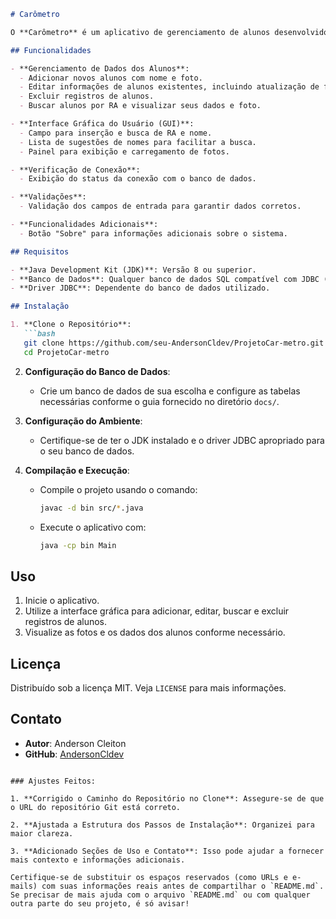 ```markdown
# Carômetro

O **Carômetro** é um aplicativo de gerenciamento de alunos desenvolvido em Java, utilizando a biblioteca Swing para a interface gráfica e JDBC para manipulação de banco de dados. O sistema permite adicionar, editar, buscar e excluir registros de alunos, além de armazenar e visualizar fotos associadas.

## Funcionalidades

- **Gerenciamento de Dados dos Alunos**:
  - Adicionar novos alunos com nome e foto.
  - Editar informações de alunos existentes, incluindo atualização de foto.
  - Excluir registros de alunos.
  - Buscar alunos por RA e visualizar seus dados e foto.

- **Interface Gráfica do Usuário (GUI)**:
  - Campo para inserção e busca de RA e nome.
  - Lista de sugestões de nomes para facilitar a busca.
  - Painel para exibição e carregamento de fotos.

- **Verificação de Conexão**:
  - Exibição do status da conexão com o banco de dados.

- **Validações**:
  - Validação dos campos de entrada para garantir dados corretos.

- **Funcionalidades Adicionais**:
  - Botão "Sobre" para informações adicionais sobre o sistema.

## Requisitos

- **Java Development Kit (JDK)**: Versão 8 ou superior.
- **Banco de Dados**: Qualquer banco de dados SQL compatível com JDBC (por exemplo, MySQL, PostgreSQL).
- **Driver JDBC**: Dependente do banco de dados utilizado.

## Instalação

1. **Clone o Repositório**:
   ```bash
   git clone https://github.com/seu-AndersonCldev/ProjetoCar-metro.git
   cd ProjetoCar-metro
   ```

2. **Configuração do Banco de Dados**:
   - Crie um banco de dados de sua escolha e configure as tabelas necessárias conforme o guia fornecido no diretório `docs/`.

3. **Configuração do Ambiente**:
   - Certifique-se de ter o JDK instalado e o driver JDBC apropriado para o seu banco de dados.

4. **Compilação e Execução**:
   - Compile o projeto usando o comando:
     ```bash
     javac -d bin src/*.java
     ```
   - Execute o aplicativo com:
     ```bash
     java -cp bin Main
     ```

## Uso

1. Inicie o aplicativo.
2. Utilize a interface gráfica para adicionar, editar, buscar e excluir registros de alunos.
3. Visualize as fotos e os dados dos alunos conforme necessário.

## Licença

Distribuído sob a licença MIT. Veja `LICENSE` para mais informações.

## Contato

- **Autor**: Anderson Cleiton
- **GitHub**: [AndersonCldev](https://github.com/seu-AndersonCldev)
```

### Ajustes Feitos:

1. **Corrigido o Caminho do Repositório no Clone**: Assegure-se de que o URL do repositório Git está correto.

2. **Ajustada a Estrutura dos Passos de Instalação**: Organizei para maior clareza.

3. **Adicionado Seções de Uso e Contato**: Isso pode ajudar a fornecer mais contexto e informações adicionais.

Certifique-se de substituir os espaços reservados (como URLs e e-mails) com suas informações reais antes de compartilhar o `README.md`. Se precisar de mais ajuda com o arquivo `README.md` ou com qualquer outra parte do seu projeto, é só avisar!
